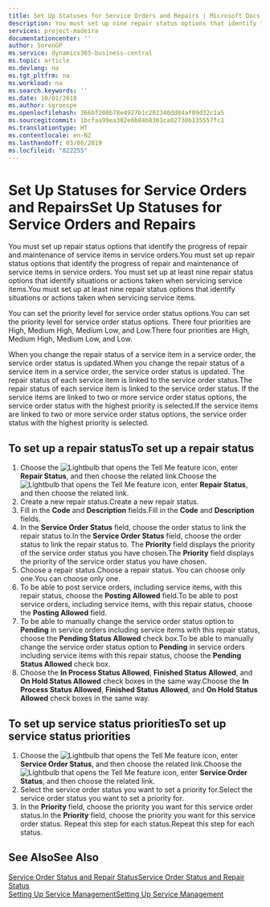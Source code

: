 ```yaml
---
title: Set Up Statuses for Service Orders and Repairs | Microsoft Docs
description: You must set up nine repair status options that identify the progress of repair and maintenance of service items in service orders.
services: project-madeira
documentationcenter: ''
author: SorenGP
ms.service: dynamics365-business-central
ms.topic: article
ms.devlang: na
ms.tgt_pltfrm: na
ms.workload: na
ms.search.keywords: ''
ms.date: 10/01/2018
ms.author: sgroespe
ms.openlocfilehash: 366bf200b78e4927b1c202340dd84af09d32c1a5
ms.sourcegitcommit: 1bcfaa99ea302e6b84b8361ca02730b135557fc1
ms.translationtype: HT
ms.contentlocale: en-NZ
ms.lasthandoff: 03/08/2019
ms.locfileid: "822255"
---
```

# <a name="set-up-statuses-for-service-orders-and-repairs"></a><span data-ttu-id="3bc1b-103">Set Up Statuses for Service Orders and Repairs</span><span class="sxs-lookup"><span data-stu-id="3bc1b-103">Set Up Statuses for Service Orders and Repairs</span></span>
<span data-ttu-id="3bc1b-104">You must set up repair status options that identify the progress of repair and maintenance of service items in service orders.</span><span class="sxs-lookup"><span data-stu-id="3bc1b-104">You must set up repair status options that identify the progress of repair and maintenance of service items in service orders.</span></span> <span data-ttu-id="3bc1b-105">You must set up at least nine repair status options that identify situations or actions taken when servicing service items.</span><span class="sxs-lookup"><span data-stu-id="3bc1b-105">You must set up at least nine repair status options that identify situations or actions taken when servicing service items.</span></span>  

<span data-ttu-id="3bc1b-106">You can set the priority level for service order status options.</span><span class="sxs-lookup"><span data-stu-id="3bc1b-106">You can set the priority level for service order status options.</span></span> <span data-ttu-id="3bc1b-107">There four priorities are High, Medium High, Medium Low, and Low.</span><span class="sxs-lookup"><span data-stu-id="3bc1b-107">There four priorities are High, Medium High, Medium Low, and Low.</span></span>  

<span data-ttu-id="3bc1b-108">When you change the repair status of a service item in a service order, the service order status is updated.</span><span class="sxs-lookup"><span data-stu-id="3bc1b-108">When you change the repair status of a service item in a service order, the service order status is updated.</span></span> <span data-ttu-id="3bc1b-109">The repair status of each service item is linked to the service order status.</span><span class="sxs-lookup"><span data-stu-id="3bc1b-109">The repair status of each service item is linked to the service order status.</span></span> <span data-ttu-id="3bc1b-110">If the service items are linked to two or more service order status options, the service order status with the highest priority is selected.</span><span class="sxs-lookup"><span data-stu-id="3bc1b-110">If the service items are linked to two or more service order status options, the service order status with the highest priority is selected.</span></span>  

## <a name="to-set-up-a-repair-status"></a><span data-ttu-id="3bc1b-111">To set up a repair status</span><span class="sxs-lookup"><span data-stu-id="3bc1b-111">To set up a repair status</span></span>  
1. <span data-ttu-id="3bc1b-112">Choose the ![Lightbulb that opens the Tell Me feature](media/ui-search/search_small.png "Tell me what you want to do") icon, enter **Repair Status**, and then choose the related link.</span><span class="sxs-lookup"><span data-stu-id="3bc1b-112">Choose the ![Lightbulb that opens the Tell Me feature](media/ui-search/search_small.png "Tell me what you want to do") icon, enter **Repair Status**, and then choose the related link.</span></span>
2. <span data-ttu-id="3bc1b-113">Create a new repair status.</span><span class="sxs-lookup"><span data-stu-id="3bc1b-113">Create a new repair status.</span></span>  
3. <span data-ttu-id="3bc1b-114">Fill in the **Code** and **Description** fields.</span><span class="sxs-lookup"><span data-stu-id="3bc1b-114">Fill in the **Code** and **Description** fields.</span></span>  
4. <span data-ttu-id="3bc1b-115">In the **Service Order Status** field, choose the order status to link the repair status to.</span><span class="sxs-lookup"><span data-stu-id="3bc1b-115">In the **Service Order Status** field, choose the order status to link the repair status to.</span></span> <span data-ttu-id="3bc1b-116">The **Priority** field displays the priority of the service order status you have chosen.</span><span class="sxs-lookup"><span data-stu-id="3bc1b-116">The **Priority** field displays the priority of the service order status you have chosen.</span></span>  
5. <span data-ttu-id="3bc1b-117">Choose a repair status.</span><span class="sxs-lookup"><span data-stu-id="3bc1b-117">Choose a repair status.</span></span> <span data-ttu-id="3bc1b-118">You can choose only one.</span><span class="sxs-lookup"><span data-stu-id="3bc1b-118">You can choose only one.</span></span>  
6. <span data-ttu-id="3bc1b-119">To be able to post service orders, including service items, with this repair status, choose the **Posting Allowed** field.</span><span class="sxs-lookup"><span data-stu-id="3bc1b-119">To be able to post service orders, including service items, with this repair status, choose the **Posting Allowed** field.</span></span>  
7. <span data-ttu-id="3bc1b-120">To be able to manually change the service order status option to **Pending** in service orders including service items with this repair status, choose the **Pending Status Allowed** check box.</span><span class="sxs-lookup"><span data-stu-id="3bc1b-120">To be able to manually change the service order status option to **Pending** in service orders including service items with this repair status, choose the **Pending Status Allowed** check box.</span></span>  
8. <span data-ttu-id="3bc1b-121">Choose the **In Process Status Allowed**, **Finished Status Allowed**, and **On Hold Status Allowed** check boxes in the same way.</span><span class="sxs-lookup"><span data-stu-id="3bc1b-121">Choose the **In Process Status Allowed**, **Finished Status Allowed**, and **On Hold Status Allowed** check boxes in the same way.</span></span>
  
## <a name="to-set-up-service-status-priorities"></a><span data-ttu-id="3bc1b-122">To set up service status priorities</span><span class="sxs-lookup"><span data-stu-id="3bc1b-122">To set up service status priorities</span></span>  
1. <span data-ttu-id="3bc1b-123">Choose the ![Lightbulb that opens the Tell Me feature](media/ui-search/search_small.png "Tell me what you want to do") icon, enter **Service Order Status**, and then choose the related link.</span><span class="sxs-lookup"><span data-stu-id="3bc1b-123">Choose the ![Lightbulb that opens the Tell Me feature](media/ui-search/search_small.png "Tell me what you want to do") icon, enter **Service Order Status**, and then choose the related link.</span></span>  
2. <span data-ttu-id="3bc1b-124">Select the service order status you want to set a priority for.</span><span class="sxs-lookup"><span data-stu-id="3bc1b-124">Select the service order status you want to set a priority for.</span></span>  
3. <span data-ttu-id="3bc1b-125">In the **Priority** field, choose the priority you want for this service order status.</span><span class="sxs-lookup"><span data-stu-id="3bc1b-125">In the **Priority** field, choose the priority you want for this service order status.</span></span> <span data-ttu-id="3bc1b-126">Repeat this step for each status.</span><span class="sxs-lookup"><span data-stu-id="3bc1b-126">Repeat this step for each status.</span></span>  

## <a name="see-also"></a><span data-ttu-id="3bc1b-127">See Also</span><span class="sxs-lookup"><span data-stu-id="3bc1b-127">See Also</span></span>  
[<span data-ttu-id="3bc1b-128">Service Order Status and Repair Status</span><span class="sxs-lookup"><span data-stu-id="3bc1b-128">Service Order Status and Repair Status</span></span>](service-service-order-status-and-repair-status.md)  
[<span data-ttu-id="3bc1b-129">Setting Up Service Management</span><span class="sxs-lookup"><span data-stu-id="3bc1b-129">Setting Up Service Management</span></span>](service-setup-service.md)  
